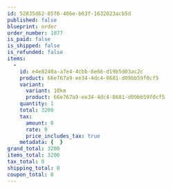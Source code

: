 ```yaml
---
id: 52835d62-85f6-406e-b63f-1632023acb5d
published: false
blueprint: order
order_number: 1077
is_paid: false
is_shipped: false
is_refunded: false
items:
  -
    id: e4e8240a-a7e4-4cbb-8e66-d19b5d03ac2c
    product: 66e767a9-ee34-4dc4-8681-d09bb59f0cf5
    variant:
      variant: 10km
      product: 66e767a9-ee34-4dc4-8681-d09bb59f0cf5
    quantity: 1
    total: 3200
    tax:
      amount: 0
      rate: 0
      price_includes_tax: true
    metadata: {  }
grand_total: 3200
items_total: 3200
tax_total: 0
shipping_total: 0
coupon_total: 0
---
```

